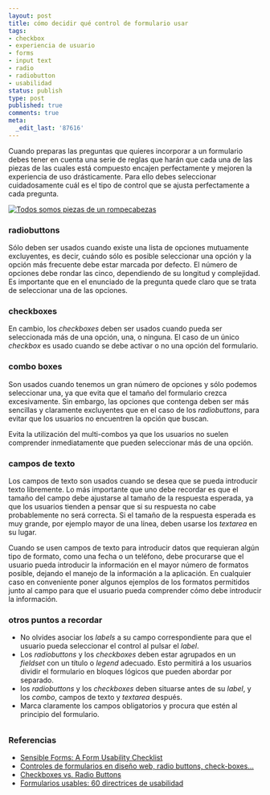 ```yaml
---
layout: post
title: cómo decidir qué control de formulario usar
tags:
- checkbox
- experiencia de usuario
- forms
- input text
- radio
- radiobutton
- usabilidad
status: publish
type: post
published: true
comments: true
meta:
  _edit_last: '87616'
---
```

Cuando preparas las preguntas que quieres incorporar a un formulario debes tener en cuenta una serie de reglas que harán que cada una de las piezas de las cuales está compuesto encajen perfectamente y mejoren la experiencia de uso drásticamente. Para ello debes seleccionar cuidadosamente cuál es el tipo de control que se ajusta perfectamente a cada pregunta.

<a href="http://www.flickr.com/photos/solofotones/3489261570/"><img src="http://farm4.static.flickr.com/3346/3489261570_9292fda200.jpg" alt="Todos somos piezas de un rompecabezas"></a>

<h3>radiobuttons</h3>
Sólo deben ser usados cuando existe una lista de opciones mutuamente excluyentes, es decir, cuándo sólo es posible seleccionar una opción y la opción más frecuente debe estar marcada por defecto. El número de opciones debe rondar las cinco, dependiendo de su longitud y complejidad. Es importante que en el enunciado de la pregunta quede claro que se trata de seleccionar una de las opciones.

<h3>checkboxes</h3>
En cambio, los <em>checkboxes</em> deben ser usados cuando pueda ser seleccionada más de una opción, una, o ninguna. El caso de un único <em>checkbox</em> es usado cuando se debe activar o no una opción del formulario.

<h3>combo boxes</h3>
Son usados cuando tenemos un gran número de opciones y sólo podemos seleccionar una, ya que evita que el tamaño del formulario crezca excesivamente. Sin embargo, las opciones que contenga deben ser más sencillas y claramente excluyentes que en el caso de los <em>radiobuttons</em>, para evitar que los usuarios no encuentren la opción que buscan.

Evita la utilización del multi-combos ya que los usuarios no suelen comprender inmediatamente que pueden seleccionar más de una opción.

<h3>campos de texto</h3>
Los campos de texto son usados cuando se desea que se pueda introducir texto libremente. Lo más importante que uno debe recordar es que el tamaño del campo debe ajustarse al tamaño de la respuesta esperada, ya que los usuarios tienden a pensar que si su respuesta no cabe probablemente no será correcta. Si el tamaño de la respuesta esperada es muy grande, por ejemplo mayor de una línea, deben usarse los <em>textarea</em> en su lugar.

Cuando se usen campos de texto para introducir datos que requieran algún tipo de formato, como una fecha o un teléfono, debe procurarse que el usuario pueda introducir la información en el mayor número de formatos posible, dejando el manejo de la información a la aplicación. En cualquier caso en conveniente poner algunos ejemplos de los formatos permitidos junto al campo para que el usuario pueda comprender cómo debe introducir la información.

<h3>otros puntos a recordar</h3>
<ul>

<li>No olvides asociar los <em>labels</em> a su campo correspondiente para que el usuario pueda seleccionar el control al pulsar el <em>label</em>.</li>

<li>Los <em>radiobuttons</em> y los <em>checkboxes</em> deben estar agrupados en un <em>fieldset</em> con un título o <em>legend</em> adecuado. Esto permitirá a los usuarios dividir el formulario en bloques lógicos que pueden abordar por separado.</li>

<li>los <em>radiobuttons</em> y los <em>checkboxes</em> deben situarse antes de su <em>label</em>, y los <em>combo</em>, campos de texto y <em>textarea</em> después.</li>

<li>Marca claramente los campos obligatorios y procura que estén al principio del formulario.</li>

</ul>


<h3 style="margin-top:2em;">Referencias</h3>
<ul>
<li><a href="http://www.alistapart.com/articles/sensibleforms">Sensible Forms: A Form Usability Checklist</a></li>
<li><a href="http://www.alzado.org/articulo.php?id_art=57&amp;s=1">Controles de formularios en diseño web, radio buttons, check-boxes...</a></li>
<li><a href="http://www.useit.com/alertbox/20040927.html">Checkboxes vs. Radio Buttons</a></li>
<li><a href="http://olgacarreras.blogspot.com/2007/02/formularios-usables-60-directrices-de.html">Formularios usables: 60 directrices de usabilidad</a></li>
</ul>
